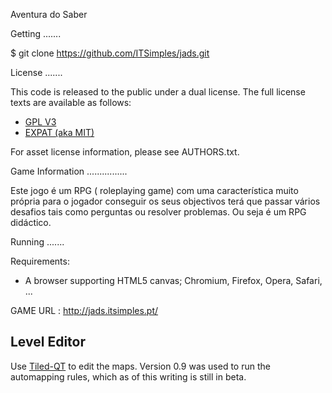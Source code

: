 Aventura do Saber

Getting
.......

$ git clone https://github.com/ITSimples/jads.git


License
.......

This code is released to the public under a dual license. The full license texts
are available as follows:

* [GPL V3](gpl-3.0.txt)
* [EXPAT (aka MIT)](COPYING.txt)

For asset license information, please see AUTHORS.txt.


Game Information
................

Este jogo é um RPG ( roleplaying game) com uma característica muito própria para o 
jogador conseguir os seus objectivos terá que passar vários desafios tais como perguntas 
ou resolver problemas. Ou seja é um RPG didáctico.

Running
.......

Requirements:

* A browser supporting HTML5 canvas; Chromium, Firefox, Opera, Safari, ...

GAME URL : http://jads.itsimples.pt/


Level Editor
------------

Use [Tiled-QT](http://www.mapeditor.org/) to edit the maps. Version 0.9 was used
to run the automapping rules, which as of this writing is still in beta.
